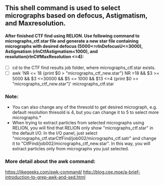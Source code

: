 ## This shell command is used to select micrographs based on defocus, Astigmatism, and Maxresolution. 

#### After finished CTF find using RELION. Use following command to micrographs_ctf.star file and generate a new star file containing micrographs with desired defocus (5000<=rlnDefocusU<=3000), Astigmatism (rlnCtfAstigmatism<1000), and resolution(rlnCtfMaxResolution <=4):


- [ ] cd to the CTF find results job folder, where micrographs_ctf.star exists.
- [ ] awk 'NR <= 18 {print $0 > "micrographs_ctf_new.star"} NR >18 && $3 >= 5000 && $3 <=30000 && $5 <= 1000 && $13 <=4 {print $0 >> "micrographs_ctf_new.star"}' micrographs_ctf.star

### Note: 
- You can also change any of the thresold to get desired micrograph, e.g. default resolution thresold is 4, but you can change it to 5 to select more micrographs.* 
- When trying to extract particles from selected micrographs using RELION, you will find that RELION only show "micrographs_ctf.star" in the default I/O. In the I/O panel, just select "micrographs_ctf.starCtfFind/job002/micrographs_ctf.satr" and change it to "CtfFind/job002/micrographs_ctf_new.star". In this way, you will extract particles only from micrographs you just selected. 


### More detail about the awk command:
https://likegeeks.com/awk-command/
http://blog.cee.moe/a-brief-introduction-to-grep-awk-and-sed.html
